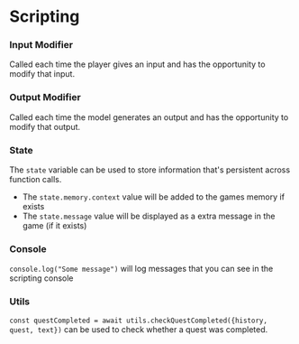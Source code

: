 # Scripting

### Input Modifier
Called each time the player gives an input and has the opportunity to modify that input. 

### Output Modifier
Called each time the model generates an output and has the opportunity to modify that output. 

### State
The `state` variable can be used to store information that's persistent across function calls. 
* The `state.memory.context` value will be added to the games memory if exists
* The `state.message` value will be displayed as a extra message in the game (if it exists) 

### Console
`console.log("Some message")` will log messages that you can see in the scripting console
  
### Utils
`const questCompleted = await utils.checkQuestCompleted({history, quest, text})` can be used to check whether a quest was completed.
